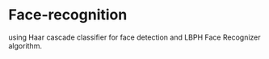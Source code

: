 # Face-recognition
using Haar cascade classifier for face detection and LBPH Face Recognizer algorithm.
